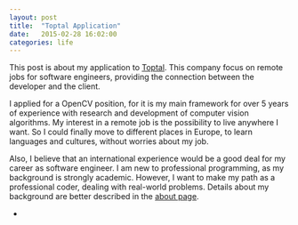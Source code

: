```yaml
---
layout: post
title:  "Toptal Application"
date:   2015-02-28 16:02:00
categories: life
---
```


This post is about my application to [Toptal](https://www.toptal.com/#land-just-perfect-devs-now). This company focus on remote jobs for software engineers, providing the connection between the developer and the client.

I applied for a OpenCV position, for it is my main framework for over 5 years of experience with research and development of computer vision algorithms. My interest in a remote job is the possibility to live anywhere I want. So I could finally move to different places in Europe, to learn languages and cultures, without worries about my job.

Also, I believe that an international experience would be a good deal for my career as software engineer. I am new to professional programming, as my background is strongly academic. However, I want to make my path as a professional coder, dealing with real-world problems. Details about my background are better described in the [about page](http://fael.nl/about/).

+
